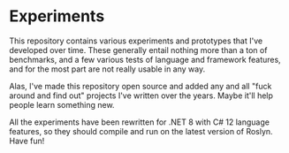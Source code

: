 # Experiments

This repository contains various experiments and prototypes that I've developed over time. These generally entail nothing more than a ton of benchmarks, and a few various tests of language and framework features, and for the most part are not really usable in any way.

Alas, I've made this repository open source and added any and all "fuck around and find out" projects I've written over the years. Maybe it'll help people learn something new.

All the experiments have been rewritten for .NET 8 with C# 12 language features, so they should compile and run on the latest version of Roslyn. Have fun!
